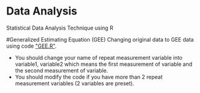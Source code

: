 # Data Analysis
Statistical Data Analysis Technique using R

#Generalized Estimating Equation (GEE)
Changing original data to GEE data using code ["GEE.R"](https://github.com/xup6YJ/Data-Analysis/blob/main/Code/GEE.R).
- You should change your name of repeat measurement variable into variable1, variable2 which means the first measurement of variable and the second measurement of variable.
- You should modify the code if you have more than 2 repeat measurement variables (2 variables are preset).

